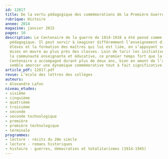 ```yaml
---
id: 12817
title: De la vertu pédagogique des commémorations de la Première Guerre mondiale
rubrique: Histoire
annee: 2014
magazine: janvier 2015
pages: 10
description: Le Centenaire de la guerre de 1914-1918 a été pensé comme un laboratoire
  pédagogique. Il peut servir à imaginer différemment l’enseignement dispensé aux
  élèves et la formation des maîtres qui lui est liée, en s’appuyant sur les pratiques
  mises en œuvre au plus près des classes. Loin de tarir les initiatives portées par
  la communauté enseignante et éducative, ce premier temps fort que la Mission du
  Centenaire a accompagné durant plus de deux ans, bien en amont de l’année 2014,
  semble amorcer une dynamique commémorative tout à fait significative...
article_pdf: 12817.pdf
revue: L’école des lettres des collèges
auteurs:
- Alexandre Lafon
niveau_etudes:
- sixième
- cinquième
- quatrième
- troisième
- seconde
- seconde technologique
- première
- première technologique
- terminale
programmes:
- lecture - récits du 20e siècle
- lecture - romans historiques
- histoire - guerres, démocraties et totalitarismes (1914-1945)
---
```


